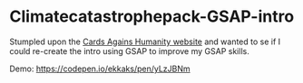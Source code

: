 # Climatecatastrophepack-GSAP-intro

Stumpled upon the [Cards Agains Humanity website](https://www.climatecatastrophepack.com/) and wanted to se if I could re-create the intro using GSAP to improve my GSAP skills. 

Demo: https://codepen.io/ekkaks/pen/yLzJBNm
